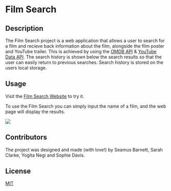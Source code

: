 # Film Search

## Description
The Film Search project is a web application that allows a user to search for a film and recieve back information about the film, alongside the film poster and YouTube trailer. This is achieved by using the [OMDB API](https://www.omdbapi.com "OMDB API Website") & [YouTube Data API](https://developers.google.com/youtube/v3 "YouTube Data API Website"). The search history is shown below the search results so that the user can easily return to previous searches. Search history is stored on the users local storage.



## Usage
Visit the [Film Search Website](https://sophieldavis.github.io/film-search "Film Search Website") to try it.

To use the Film Search you can simply input the name of a film, and the web page will display the results.

![](https://github.com/SophieLDavis/film-soundtrack-search-/blob/main/images/NEWGIF.gif)

## Contributors 
The project was designed and made (with love!) by Seamus Barnett, Sarah Clarke, Yogita Negi and Sophie Davis.

## License 
[MIT](https://choosealicense.com/licenses/mit/)

